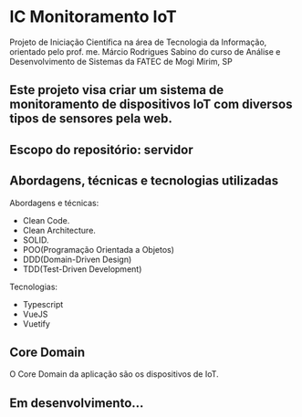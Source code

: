 # IC Monitoramento IoT
Projeto de Iniciação Científica na área de Tecnologia da Informação, orientado pelo prof. me. Márcio Rodrigues Sabino do curso de Análise e Desenvolvimento de Sistemas da FATEC de Mogi Mirim, SP
##
Este projeto visa criar um sistema de monitoramento de dispositivos IoT com diversos tipos de sensores pela web.
--
## Escopo do repositório: servidor
## Abordagens, técnicas e tecnologias utilizadas
Abordagens e técnicas:
- Clean Code.
- Clean Architecture.
- SOLID.
- POO(Programação Orientada a Objetos)
- DDD(Domain-Driven Design)
- TDD(Test-Driven Development)

Tecnologias:
- Typescript
- VueJS
- Vuetify


## Core Domain
O Core Domain da aplicação são os dispositivos de IoT.

## Em desenvolvimento...
